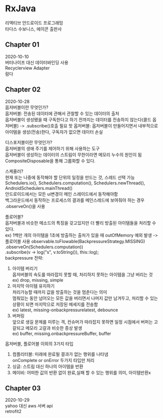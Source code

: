 # RxJava
리액티브 안드로이드 프로그래밍  
타다스 수보니스, 에이콘 출판사  

## Chapter 01  
2020-10-10  
버터나이프 대신 데이터바인딩 사용  
Recyclerview Adapter  
람다  

## Chapter 02  
2020-10-28  
옵저버블이란 무엇인가?  
옵저버블: 전송된 데이터에 관해서 관찰할 수 있는 데이터의 출처  
옵저버블이 생성됐을 때 구독한다고 하기 전까지는 데이터를 전송하지 않는다(콜드 옵저버블) -> .subscribe()호출 필요 
핫 옵저버블: 옵저버블이 만들어지면서 내부적으로 아이템을 생성(전송)한다, 구독자가 없으면 데이터 손실  

디스포저블이란 무엇인가?  
옵저버블의 생애 주기를 제어하기 위해 사용하는 도구  
옵저버블이 생성하는 데이터의 스트림이 무한이라면 메모리 누수의 원인이 됨  
CompositeDisposable을 통해 그룹화할 수 있다.  

스케줄러?  
현재 또는 나중에 동작해야 할 단위의 일정을 만드는 것, 스레드 선택 가능  
Schedulers.io(), Schedulers.computation(), Schedulers.newThread(), AndroidSchedulers.mainThread()  
안드로이드에서는 모든 ui변경이 메인 스레이드에서 동작해야함  
백그라운드에서 동작하는 프로세스의 결과를 메인스레드에 보여줘야 하는 경우 .observeOn()을 사용  

플로어블?  
옵저버블과 비슷한 메소드의 특징을 갖고있지만 더 빨리 방출된 아이템들을 처리할 수 있다.  
ex) 1백만 개의 아이템을 1초에 방출하는 출처가 있을 때 outOfMemory 예외 발생 -> 플로어블 사용
observable.toFlowable(BackpressureStrategy.MISSING)  
          .observeOn(Schedulers.computation))  
          .subscribe(v -> log("s", v.toString()), this::log);  
backpressure 전략:  
1. 아이템 버리기  
옵저버블의 속도를 따라잡지 못할 때, 처리하지 못하는 아이템을 그냥 버리는 것  
ex) drop, missing, simple  
2. 마지막 아이템 유지하기  
처리가능할 때까지 값을 방출하는 것을 멈춘다는 의미  
멈춰있는 동안 넘어오는 모든 값을 버리면서 나머지 값만 남겨두고, 처리할 수 있는 상황이 되면 마지막으로 저장된 메세지를 전송함  
ex) latest, missing-onbackpressurelatest, debounce  
3. 버퍼링  
앞으로 생길 문제를 미루는 격, 컨슈머가 따라잡지 못하면 일정 시점에서 버퍼는 고갈되고 메모리 고갈과 비슷한 증상 발생  
ex) buffer, missing.onbackpressureBuffer, buffer  

옵저버블, 플로어블 이외의 3가지 타입  
1. 컴플리터블: 미래에 완료될 결과가 없는 행위를 나타냄  
onComplete or onError 두가지 타입만 처리  
2. 싱글: 스트림 대신 하나의 아이템을 반환  
3. 메이비: 어떠한 값의 반환 없이 완료,실패 할 수 있는 행위를 의미, 아이템반환x  


## Chapter 03  
2020-10-29  
yahoo 대신 aws 서버 api  
retrofit2  

